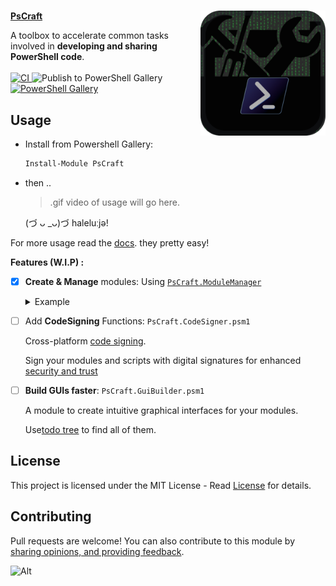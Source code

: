 # <img align="right" src="docs/img/icon.png" width="200" height="200" alt="icon" />

<div align="Left">
  <a href="https://www.powershellgallery.com/packages/PsCraft"><b>PsCraft</b></a>
  <p>
    A toolbox to accelerate common tasks involved in <b>developing and sharing PowerShell code</b>.
    </br></br>
    <a href="https://github.com/alainQtec/PsCraft/actions/workflows/CI.yaml">
    <img src="https://github.com/alainQtec/PsCraft/actions/workflows/CI.yaml/badge.svg" alt="CI"/>
    </a>
    <img src="https://github.com/alainQtec/PsCraft/actions/workflows/Publish.yaml/badge.svg" alt="Publish to PowerShell Gallery"/>
    <a href="https://github.com/alainQtec/PsCraft/actions/workflows/Publish.yaml">
    </a>
    <a href="https://www.PowerShellGallery.com/packages/PsCraft">
    <img src="https://img.shields.io/powershellgallery/dt/PsCraft.svg?style=flat&logo=powershell&color=blue"
          alt="PowerShell Gallery" title="PowerShell Gallery" />
    </a>
  </p>
</div>

## **Usage**

- Install from Powershell Gallery:

  ```PowerShell
  Install-Module PsCraft
  ```
- then ..
  > .gif video of usage will go here.

  (づ ᴗ _ᴗ)づ haleluːjə!

For more usage read the [docs](/docs/Readme.md). they pretty easy!

**Features (W.I.P) :**

- [x] **Create & Manage** modules: Using
      [`PsCraft.ModuleManager`](Private/PsCraft.ModuleManager/PsCraft.ModuleManager.psm1)

  <details>
    <summary>Example</summary>

  ⤷ **You can build robust modules unders 5 seconds!**

  - Foo
  - Bar

  `Example`:

  ```js
  function logSomething(something) {
    console.log("Something", something);
  }
  ```

  </details>

- [ ] Add **CodeSigning** Functions: `PsCraft.CodeSigner.psm1`

  <p>Cross-platform <a href ="https://learn.microsoft.com/en-us/previous-versions/windows/hardware/design/dn653556(v=vs.85)">code signing</a>.</p>

  <p>Sign your modules and scripts with digital signatures for enhanced <a href ="https://learn.microsoft.com/en-us/powershell/module/microsoft.powershell.core/about/about_signing?view=powershell-7.4">security and trust</a></p>

- [ ] **Build GUIs faster**: `PsCraft.GuiBuilder.psm1`

  A module to create intuitive graphical interfaces for your modules.

  <p>Use<a href="https://marketplace.visualstudio.com/items?itemName=Gruntfuggly.todo-tree">todo tree</a> to find all of them.</p>

## License

<p>This project is licensed under the MIT License - Read
 <a href="https://alain.MIT-license.org">License</a> for details. </p>

## Contributing

Pull requests are welcome! You can also contribute to this module by
[sharing opinions, and providing feedback](https://github.com/alainQtec/PsCraft/discussions/2).

![Alt](https://repobeats.axiom.co/api/embed/9cbc0ffce6f62ace082852045cd005b5ad61cebd.svg "Repobeats analytics image")
